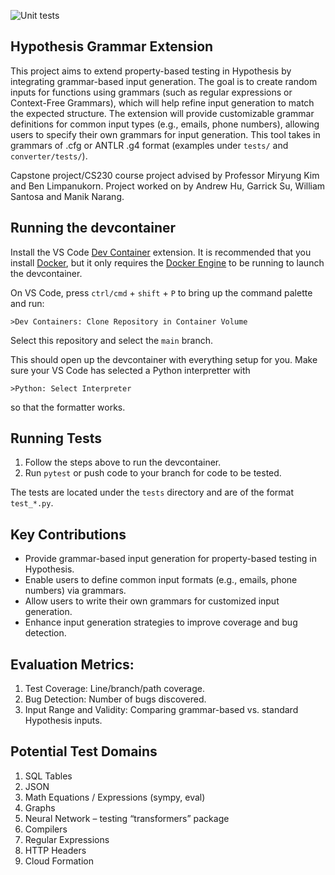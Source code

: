 ![Unit tests](https://github.com/maniknarang/hypothesis-grammar-extension/actions/workflows/python-app.yml/badge.svg)
## Hypothesis Grammar Extension

This project aims to extend property-based testing in Hypothesis by integrating grammar-based input generation. The goal is to create random inputs for functions using grammars (such as regular expressions or Context-Free Grammars), which will help refine input generation to match the expected structure. The extension will provide customizable grammar definitions for common input types (e.g., emails, phone numbers), allowing users to specify their own grammars for input generation. This tool takes in grammars of .cfg or ANTLR .g4 format (examples under `tests/` and `converter/tests/`).

Capstone project/CS230 course project advised by Professor Miryung Kim and Ben Limpanukorn. Project worked on by Andrew Hu, Garrick Su, William Santosa and Manik Narang.

## Running the devcontainer
Install the VS Code [Dev Container](https://marketplace.visualstudio.com/items?itemName=ms-vscode-remote.remote-containers) extension. It is recommended that you install [Docker](https://docs.docker.com/desktop/), but it only requires the [Docker Engine](https://docs.docker.com/engine/install/) to be running to launch the devcontainer.

On VS Code, press `ctrl/cmd` + `shift` + `P` to bring up the command palette and run:
```
>Dev Containers: Clone Repository in Container Volume
```

Select this repository and select the `main` branch.

This should open up the devcontainer with everything setup for you. Make sure your VS Code has selected a Python interpretter with
```
>Python: Select Interpreter
```
so that the formatter works.

## Running Tests

1. Follow the steps above to run the devcontainer.
2. Run `pytest` or push code to your branch for code to be tested.

The tests are located under the `tests` directory and are of the format `test_*.py`.

## Key Contributions

- Provide grammar-based input generation for property-based testing in Hypothesis.
- Enable users to define common input formats (e.g., emails, phone numbers) via grammars.
- Allow users to write their own grammars for customized input generation.
- Enhance input generation strategies to improve coverage and bug detection.

## Evaluation Metrics:

1. Test Coverage: Line/branch/path coverage.
2. Bug Detection: Number of bugs discovered.
3. Input Range and Validity: Comparing grammar-based vs. standard Hypothesis inputs.

## Potential Test Domains

1. SQL Tables
2. JSON
3. Math Equations / Expressions (sympy, eval)
4. Graphs
5. Neural Network – testing “transformers” package
6. Compilers
7. Regular Expressions
8. HTTP Headers
9. Cloud Formation
